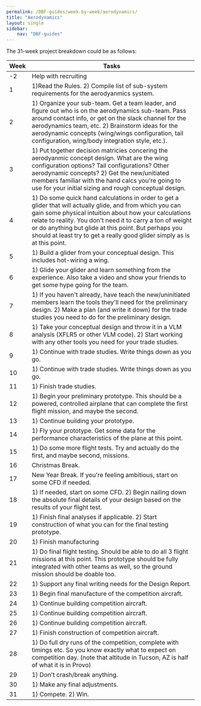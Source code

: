 ```yaml
---
permalink: /DBF-guides/week-by-week/aerodynamics/
title: "Aerodynamics"
layout: single
sidebar:
    nav: "DBF-guides"
---
```



The 31-week project breakdown could be as follows:

| Week | Tasks |
|------|-------|
|-2 | Help with recruiting|
|1| 1)Read the Rules. 2) Compile list of sub-system requirements for the aerodyanmics system. |
|2| 1) Organize your sub-team. Get a team leader, and figure out who is on the aerodynamics sub-team.  Pass around contact info, or get on the slack channel for the aerodynamics team, etc. 2) Brainstorm ideas for the aerodynamic concepts (wing/wings configuration, tail configuration, wing/body integration style, etc.). |
|3| 1) Put together decision matricies concering the aerodyanmic concept design.  What are the wing configuration options?  Tail configurations?  Other aerodynamic concepts? 2) Get the new/unitiated members familiar with the hand calcs you're going to use for your initial sizing and rough conceptual design.|
|4| 1) Do some quick hand calculations in order to get a glider that will actually glide, and from which you can gain some physical intuition about how your calculations relate to reality.  You don't need it to carry a ton of weight or do anything but glide at this point.  But perhaps you should at least try to get a really good glider simply as is at this point.|
|5| 1) Build a glider from your conceptual design.  This includes hot-wiring a wing. |
|6| 1) Glide your glider and learn something from the experience.  Also take a video and show your friends to get some hype going for the team.|
|7| 1) If you haven't already, have teach the new/uninitiated members learn the tools they'll need for the preliminary design. 2) Make a plan (and write it down) for the trade studies you need to do for the preliminary design.|
|8| 1) Take your conceptual design and throw it in a VLM analysis (XFLR5 or other VLM code). 2) Start working with any other tools you need for your trade studies. |
|9| 1) Continue with trade studies.  Write things down as you go.|
|10| 1) Continue with trade studies.  Write things down as you go.|
|11| 1) Finish trade studies.|
|12| 1) Begin your preliminary prototype.  This should be a powered, controlled airplane that can complete the first flight mission, and maybe the second.|
|13| 1) Continue building your prototype. |
|14| 1) Fly your prototype.  Get some data for the performance characteristics of the plane at this point. |
|15| 1) Do some more flight tests. Try and actually do the first, and maybe second, missions.|
|16| Christmas Break. |
|17| New Year Break. If you're feeling ambitious, start on some CFD if needed. |
|18| 1) If needed, start on some CFD. 2) Begin nailing down the absolute final details of your design based on the results of your flight test. |
|19| 1) Finish final analyses if applicable. 2) Start construction of what you can for the final testing prototype.|
|20| 1) Finish manufacturing|
|21| 1) Do final flight testing.  Should be able to do all 3 flight missions at this point. This prototype should be fully integrated with other teams as well, so the ground mission should be doable too.|
|22| 1) Support any final writing needs for the Design Report. |
|23| 1) Begin final manufacture of the competition aircraft. |
|24| 1) Continue building competition aircraft.|
|25| 1) Continue building competition aircraft.|
|26| 1) Continue building competition aircraft.|
|27| 1) Finish construction of competition aircraft.|
|28| 1) Do full dry runs of the competition, complete with timings etc. So you know exactly what to expect on competition day. (note that altitude in Tucson, AZ is half of what it is in Provo)|
|29| 1) Don't crash/break anything.|
|30| 1) Make any final adjustments. |
|31| 1) Compete. 2) Win.|
